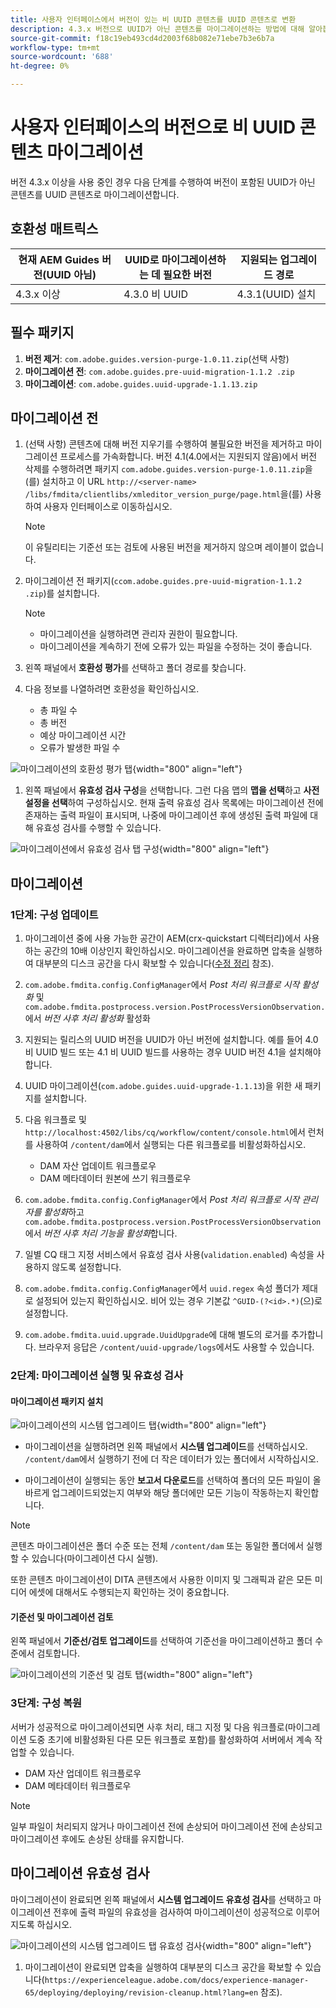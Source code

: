 ```yaml
---
title: 사용자 인터페이스에서 버전이 있는 비 UUID 콘텐츠를 UUID 콘텐츠로 변환
description: 4.3.x 버전으로 UUID가 아닌 콘텐츠를 마이그레이션하는 방법에 대해 알아봅니다.
source-git-commit: f18c19eb493cd4d2003f68b082e71ebe7b3e6b7a
workflow-type: tm+mt
source-wordcount: '688'
ht-degree: 0%

---
```


# 사용자 인터페이스의 버전으로 비 UUID 콘텐츠 마이그레이션

버전 4.3.x 이상을 사용 중인 경우 다음 단계를 수행하여 버전이 포함된 UUID가 아닌 콘텐츠를 UUID 콘텐츠로 마이그레이션합니다.

## 호환성 매트릭스

| 현재 AEM Guides 버전(UUID 아님) | UUID로 마이그레이션하는 데 필요한 버전 | 지원되는 업그레이드 경로 |
|---|---|---|
| 4.3.x 이상 | 4.3.0 비 UUID | 4.3.1(UUID) 설치 |

## 필수 패키지

1. **버전 제거**: `com.adobe.guides.version-purge-1.0.11.zip`(선택 사항)
1. **마이그레이션 전**: `com.adobe.guides.pre-uuid-migration-1.1.2 .zip`
1. **마이그레이션**: `com.adobe.guides.uuid-upgrade-1.1.13.zip`



## 마이그레이션 전

1. (선택 사항) 콘텐츠에 대해 버전 지우기를 수행하여 불필요한 버전을 제거하고 마이그레이션 프로세스를 가속화합니다. 버전 4.1(4.0에서는 지원되지 않음)에서 버전 삭제를 수행하려면 패키지 `com.adobe.guides.version-purge-1.0.11.zip`을(를) 설치하고 이 URL `http://<server-name> /libs/fmdita/clientlibs/xmleditor_version_purge/page.html`을(를) 사용하여 사용자 인터페이스로 이동하십시오.

   >[!NOTE]
   >
   >이 유틸리티는 기준선 또는 검토에 사용된 버전을 제거하지 않으며 레이블이 없습니다.
1. 마이그레이션 전 패키지(`ccom.adobe.guides.pre-uuid-migration-1.1.2 .zip`)를 설치합니다.

   >[!NOTE]
   >
   >* 마이그레이션을 실행하려면 관리자 권한이 필요합니다.
   >* 마이그레이션을 계속하기 전에 오류가 있는 파일을 수정하는 것이 좋습니다.

1. 왼쪽 패널에서 **호환성 평가**&#x200B;를 선택하고 폴더 경로를 찾습니다.
1. 다음 정보를 나열하려면 호환성을 확인하십시오.
   * 총 파일 수
   * 총 버전
   * 예상 마이그레이션 시간
   * 오류가 발생한 파일 수



![마이그레이션의 호환성 평가 탭](assets/migration-compatibility-assessment.png){width="800" align="left"}


1. 왼쪽 패널에서 **유효성 검사 구성**&#x200B;을 선택합니다. 그런 다음 맵의 **맵을 선택**&#x200B;하고 **사전 설정을 선택**&#x200B;하여 구성하십시오. 현재 출력 유효성 검사 목록에는 마이그레이션 전에 존재하는 출력 파일이 표시되며, 나중에 마이그레이션 후에 생성된 출력 파일에 대해 유효성 검사를 수행할 수 있습니다.

![마이그레이션에서 유효성 검사 탭 구성](assets/migration-configure-validation.png){width="800" align="left"}




## 마이그레이션

### 1단계: 구성 업데이트

1. 마이그레이션 중에 사용 가능한 공간이 AEM(crx-quickstart 디렉터리)에서 사용하는 공간의 10배 이상인지 확인하십시오. 마이그레이션을 완료하면 압축을 실행하여 대부분의 디스크 공간을 다시 확보할 수 있습니다([수정 정리](https://experienceleague.adobe.com/docs/experience-manager-65/deploying/deploying/revision-cleanup.html?lang=en) 참조).

1. `com.adobe.fmdita.config.ConfigManager`에서 *Post 처리 워크플로 시작 활성화* 및 `com.adobe.fmdita.postprocess.version.PostProcessVersionObservation.`에서 *버전 사후 처리 활성화* 활성화

1. 지원되는 릴리스의 UUID 버전을 UUID가 아닌 버전에 설치합니다. 예를 들어 4.0 비 UUID 빌드 또는 4.1 비 UUID 빌드를 사용하는 경우 UUID 버전 4.1을 설치해야 합니다.

1. UUID 마이그레이션(`com.adobe.guides.uuid-upgrade-1.1.13`)을 위한 새 패키지를 설치합니다.

1. 다음 워크플로 및 `http://localhost:4502/libs/cq/workflow/content/console.html`에서 런처를 사용하여 `/content/dam`에서 실행되는 다른 워크플로를 비활성화하십시오.

   * DAM 자산 업데이트 워크플로우
   * DAM 메타데이터 원본에 쓰기 워크플로우

1. `com.adobe.fmdita.config.ConfigManager`에서 *Post 처리 워크플로 시작 관리자를 활성화*&#x200B;하고 `com.adobe.fmdita.postprocess.version.PostProcessVersionObservation`에서 *버전 사후 처리 기능을 활성화*&#x200B;합니다.

1. 일별 CQ 태그 지정 서비스에서 유효성 검사 사용(`validation.enabled`) 속성을 사용하지 않도록 설정합니다.

1. `com.adobe.fmdita.config.ConfigManager`에서 `uuid.regex` 속성 폴더가 제대로 설정되어 있는지 확인하십시오. 비어 있는 경우 기본값 `^GUID-(?<id>.*)`(으)로 설정합니다.
1. `com.adobe.fmdita.uuid.upgrade.UuidUpgrade`에 대해 별도의 로거를 추가합니다. 브라우저 응답은 `/content/uuid-upgrade/logs`에서도 사용할 수 있습니다.

### 2단계: 마이그레이션 실행 및 유효성 검사

#### 마이그레이션 패키지 설치

![마이그레이션의 시스템 업그레이드 탭](assets/migration-system-upgrade.png){width="800" align="left"}

* 마이그레이션을 실행하려면 왼쪽 패널에서 **시스템 업그레이드**&#x200B;를 선택하십시오. `/content/dam`에서 실행하기 전에 더 작은 데이터가 있는 폴더에서 시작하십시오.

* 마이그레이션이 실행되는 동안 **보고서 다운로드**&#x200B;를 선택하여 폴더의 모든 파일이 올바르게 업그레이드되었는지 여부와 해당 폴더에만 모든 기능이 작동하는지 확인합니다.


>[!NOTE]
>
> 콘텐츠 마이그레이션은 폴더 수준 또는 전체 `/content/dam` 또는 동일한 폴더에서 실행할 수 있습니다(마이그레이션 다시 실행).

또한 콘텐츠 마이그레이션이 DITA 콘텐츠에서 사용한 이미지 및 그래픽과 같은 모든 미디어 에셋에 대해서도 수행되는지 확인하는 것이 중요합니다.

#### 기준선 및 마이그레이션 검토

왼쪽 패널에서 **기준선/검토 업그레이드**&#x200B;를 선택하여 기준선을 마이그레이션하고 폴더 수준에서 검토합니다.

![마이그레이션의 기준선 및 검토 탭](assets/migration-baseline-review-upgrade.png){width="800" align="left"}


### 3단계: 구성 복원

서버가 성공적으로 마이그레이션되면 사후 처리, 태그 지정 및 다음 워크플로(마이그레이션 도중 초기에 비활성화된 다른 모든 워크플로 포함)를 활성화하여 서버에서 계속 작업할 수 있습니다.

* DAM 자산 업데이트 워크플로우
* DAM 메타데이터 워크플로우

>[!NOTE]
>
>일부 파일이 처리되지 않거나 마이그레이션 전에 손상되어 마이그레이션 전에 손상되고 마이그레이션 후에도 손상된 상태를 유지합니다.

## 마이그레이션 유효성 검사

마이그레이션이 완료되면 왼쪽 패널에서 **시스템 업그레이드 유효성 검사**&#x200B;를 선택하고 마이그레이션 전후에 출력 파일의 유효성을 검사하여 마이그레이션이 성공적으로 이루어지도록 하십시오.

![마이그레이션의 시스템 업그레이드 탭 유효성 검사](assets/migration-validate-system-upgrade.png){width="800" align="left"}


1. 마이그레이션이 완료되면 압축을 실행하여 대부분의 디스크 공간을 확보할 수 있습니다(`https://experienceleague.adobe.com/docs/experience-manager-65/deploying/deploying/revision-cleanup.html?lang=en` 참조).

